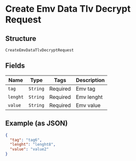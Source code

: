 
# Create Emv Data Tlv Decrypt Request

## Structure

`CreateEmvDataTlvDecryptRequest`

## Fields

| Name | Type | Tags | Description |
|  --- | --- | --- | --- |
| `tag` | `String` | Required | Emv tag |
| `lenght` | `String` | Required | Emv lenght |
| `value` | `String` | Required | Emv value |

## Example (as JSON)

```json
{
  "tag": "tag6",
  "lenght": "lenght8",
  "value": "value2"
}
```

